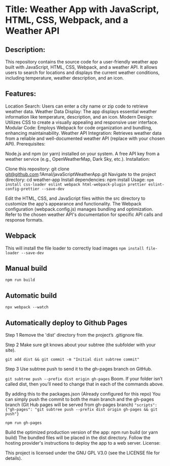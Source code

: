 # Title: Weather App with JavaScript, HTML, CSS, Webpack, and a Weather API

## Description:

This repository contains the source code for a user-friendly weather app built with JavaScript, HTML, CSS, Webpack, and a weather API. It allows users to search for locations and displays the current weather conditions, including temperature, weather description, and an icon.

## Features:

Location Search: Users can enter a city name or zip code to retrieve weather data.
Weather Data Display: The app displays essential weather information like temperature, description, and an icon.
Modern Design: Utilizes CSS to create a visually appealing and responsive user interface.
Modular Code: Employs Webpack for code organization and bundling, enhancing maintainability.
Weather API Integration: Retrieves weather data from a reliable and well-documented weather API (replace with your chosen API).
Prerequisites:

Node.js and npm (or yarn) installed on your system.
A free API key from a weather service (e.g., OpenWeatherMap, Dark Sky, etc.).
Installation:

Clone this repository: git clone git@github.com:1Amal/javaScriptWeatherApp.git
Navigate to the project directory: cd weather-app
Install dependencies: npm install
Usage: `npm install css-loader eslint webpack html-webpack-plugin prettier eslint-config-prettier --save-dev`

Edit the HTML, CSS, and JavaScript files within the src directory to customize the app's appearance and functionality.
The Webpack configuration (webpack.config.js) manages bundling and optimization.
Refer to the chosen weather API's documentation for specific API calls and response formats.

## Webpack
This will install the file loader to correctly load images
`npm install file-loader --save-dev`

## Manual build

`npm run build`

## Automatic build

`npx webpack --watch`

## Automatically deploy to Github Pages

Step 1
Remove the 'dist' directory from the project’s .gitignore file.

Step 2
Make sure git knows about your subtree (the subfolder with your site).

`git add dist && git commit -m "Initial dist subtree commit"`

Step 3
Use subtree push to send it to the gh-pages branch on GitHub.

`git subtree push --prefix dist origin gh-pages`
Boom. If your folder isn’t called dist, then you’ll need to change that in each of the commands above.

By adding this to the packages.json (Already configured for this repo)
You can simply push the commit to both the main branch and the gh-pages branch (Git Hub pages will be served from gh-pages branch)
`"scripts": {"gh-pages": "git subtree push --prefix dist origin gh-pages && git push"}`

`npm run gh-pages`

Build the optimized production version of the app: npm run build (or yarn build)
The bundled files will be placed in the dist directory.
Follow the hosting provider's instructions to deploy the app to a web server.
License:

This project is licensed under the GNU GPL V3.0 (see the LICENSE file for details).
